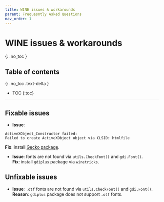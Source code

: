 ```yaml
---
title: WINE issues & workarounds
parent: Frequesntly Asked Questions
nav_order: 1
---
```


# WINE issues & workarounds
{: .no_toc }

## Table of contents
{: .no_toc .text-delta }

* TOC
{:toc}

---

## Fixable issues

- **Issue**:  
```
ActiveXObject_Constructor failed:
Failed to create ActiveXObject object via CLSID: htmlfile
```
  **Fix**: install [Gecko package](https://wiki.winehq.org/Gecko).

- **Issue**: fonts are not found via `utils.CheckFont()` and `gdi.Font()`.  
  **Fix**: install `gdiplus` package via `winetricks`.

## Unfixable issues

- **Issue**: `.otf` fonts are not found via `utils.CheckFont()` and `gdi.Font()`.  
  **Reason**: `gdiplus` package does not support `.otf` fonts.
